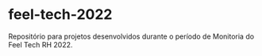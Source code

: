 # feel-tech-2022
Repositório para projetos desenvolvidos durante o período de Monitoria do Feel Tech RH 2022.
